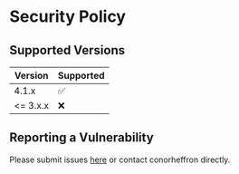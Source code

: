 # Security Policy

## Supported Versions

| Version | Supported          |
| ------- | ------------------ |
| 4.1.x   | :white_check_mark: |
| <= 3.x.x   | :x:                |

## Reporting a Vulnerability

Please submit issues [here](https://github.com/conorheffron/ironoc/issues) or contact conorheffron directly.
